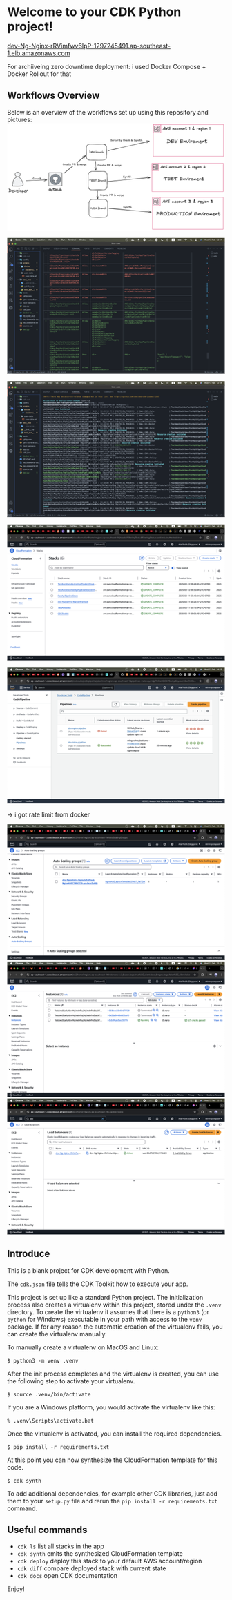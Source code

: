 # Welcome to your CDK Python project!

[dev-Ng-Nginx-rRVimfwv6IpP-1297245491.ap-southeast-1.elb.amazonaws.com](http://dev-Ng-Nginx-rRVimfwv6IpP-1297245491.ap-southeast-1.elb.amazonaws.com)


 For archiiveing zero downtime deployment:
 i used Docker Compose + Docker Rollout for that


## Workflows Overview

Below is an overview of the workflows set up using this repository and pictures:
![infrastructure](static/workflows.png)

![infrastructure](static/Screenshot%20deploy%20cli.png)

![infrastructure](static/Screenshot%20deploy.png)

![infrastructure](static/Screenshot%20formation.png)

![infrastructure](static/Screenshot%20pipeline.png)

-> i got rate limit from docker

![infrastructure](static/Screenshot%20asg.png)
![infrastructure](static/Screenshot%20ec2.png)
![infrastructure](static/Screenshot%20elb.png)




## Introduce
This is a blank project for CDK development with Python.

The `cdk.json` file tells the CDK Toolkit how to execute your app.

This project is set up like a standard Python project.  The initialization
process also creates a virtualenv within this project, stored under the `.venv`
directory.  To create the virtualenv it assumes that there is a `python3`
(or `python` for Windows) executable in your path with access to the `venv`
package. If for any reason the automatic creation of the virtualenv fails,
you can create the virtualenv manually.

To manually create a virtualenv on MacOS and Linux:

```
$ python3 -m venv .venv
```

After the init process completes and the virtualenv is created, you can use the following
step to activate your virtualenv.

```
$ source .venv/bin/activate
```

If you are a Windows platform, you would activate the virtualenv like this:

```
% .venv\Scripts\activate.bat
```

Once the virtualenv is activated, you can install the required dependencies.

```
$ pip install -r requirements.txt
```

At this point you can now synthesize the CloudFormation template for this code.

```
$ cdk synth
```

To add additional dependencies, for example other CDK libraries, just add
them to your `setup.py` file and rerun the `pip install -r requirements.txt`
command.

## Useful commands

 * `cdk ls`          list all stacks in the app
 * `cdk synth`       emits the synthesized CloudFormation template
 * `cdk deploy`      deploy this stack to your default AWS account/region
 * `cdk diff`        compare deployed stack with current state
 * `cdk docs`        open CDK documentation

Enjoy!
